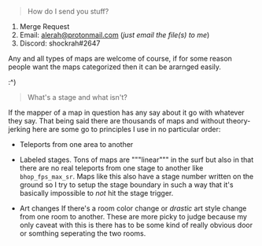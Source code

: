 > How do I send you stuff?

1. Merge Request
2. Email: alerah@protonmail.com (_just email the file(s) to me_)
3. Discord: shockrah#2647

Any and all types of maps are welcome of course, if for some reason people want the maps categorized then it can be ararnged easily.

:\^)

> What's a stage and what isn't?

If the mapper of a map in question has any say about it go with whatever they say.
That being said there are thousands of maps and without theory-jerking here are some go to principles I use in no particular order:

* Teleports from one area to another

* Labeled stages. 
	Tons of maps are """linear""" in the surf but also in that there are no real teleports from one stage to another like `bhop_fps_max_sr`.
	Maps like this also have a stage number written on the ground so I try to setup the stage boundary in such a way that it's basically impossible to _not_ hit the stage trigger.

* Art changes
	If there's a room color change or _drastic_ art style change from one room to another.
	These are more picky to judge because my only caveat with this is there has to be some kind of really obvious door or somthing seperating the two rooms.

